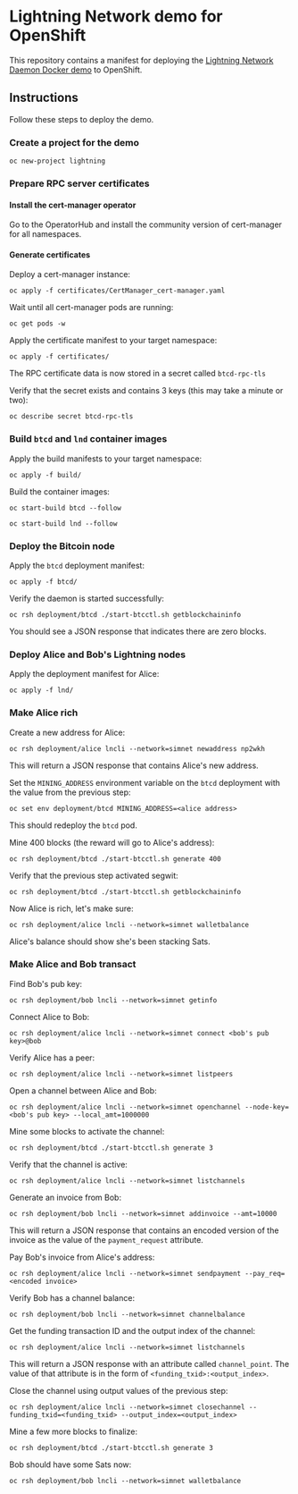 # Lightning Network demo for OpenShift

This repository contains a manifest for deploying the [Lightning Network Daemon Docker demo](https://github.com/lightningnetwork/lnd/tree/master/docker) to OpenShift.

## Instructions

Follow these steps to deploy the demo.

### Create a project for the demo

`oc new-project lightning`

### Prepare RPC server certificates

#### Install the cert-manager operator

Go to the OperatorHub and install the community version of cert-manager for all namespaces.

#### Generate certificates

Deploy a cert-manager instance:

`oc apply -f certificates/CertManager_cert-manager.yaml`

Wait until all cert-manager pods are running:

`oc get pods -w`

Apply the certificate manifest to your target namespace:

`oc apply -f certificates/`

The RPC certificate data is now stored in a secret called `btcd-rpc-tls`

Verify that the secret exists and contains 3 keys (this may take a minute or two):

`oc describe secret btcd-rpc-tls`

### Build `btcd` and `lnd` container images

Apply the build manifests to your target namespace:

`oc apply -f build/`

Build the container images:

`oc start-build btcd --follow`

`oc start-build lnd --follow`

### Deploy the Bitcoin node

Apply the `btcd` deployment manifest:

`oc apply -f btcd/`

Verify the daemon is started successfully:

`oc rsh deployment/btcd ./start-btcctl.sh getblockchaininfo`

You should see a JSON response that indicates there are zero blocks.

### Deploy Alice and Bob's Lightning nodes

Apply the deployment manifest for Alice:

`oc apply -f lnd/`

### Make Alice rich

Create a new address for Alice:

`oc rsh deployment/alice lncli --network=simnet newaddress np2wkh`

This will return a JSON response that contains Alice's new address.

Set the `MINING_ADDRESS` environment variable on the `btcd` deployment with the value from the previous step:

`oc set env deployment/btcd MINING_ADDRESS=<alice address>`

This should redeploy the `btcd` pod.

Mine 400 blocks (the reward will go to Alice's address):

`oc rsh deployment/btcd ./start-btcctl.sh generate 400`

Verify that the previous step activated segwit:

`oc rsh deployment/btcd ./start-btcctl.sh getblockchaininfo`

Now Alice is rich, let's make sure:

`oc rsh deployment/alice lncli --network=simnet walletbalance`

Alice's balance should show she's been stacking Sats.

### Make Alice and Bob transact

Find Bob's pub key:

`oc rsh deployment/bob lncli --network=simnet getinfo`

Connect Alice to Bob:

`oc rsh deployment/alice lncli --network=simnet connect <bob's pub key>@bob`

Verify Alice has a peer:

`oc rsh deployment/alice lncli --network=simnet listpeers`

Open a channel between Alice and Bob:

`oc rsh deployment/alice lncli --network=simnet openchannel --node-key=<bob's pub key> --local_amt=1000000`

Mine some blocks to activate the channel:

`oc rsh deployment/btcd ./start-btcctl.sh generate 3`

Verify that the channel is active:

`oc rsh deployment/alice lncli --network=simnet listchannels`

Generate an invoice from Bob:

`oc rsh deployment/bob lncli --network=simnet addinvoice --amt=10000`

This will return a JSON response that contains an encoded version of the invoice as the value of the `payment_request` attribute.

Pay Bob's invoice from Alice's address:

`oc rsh deployment/alice lncli --network=simnet sendpayment --pay_req=<encoded invoice>`

Verify Bob has a channel balance:

`oc rsh deployment/bob lncli --network=simnet channelbalance`

Get the funding transaction ID and the output index of the channel:

`oc rsh deployment/alice lncli --network=simnet listchannels`

This will return a JSON response with an attribute called `channel_point`. The value of that attribute is in the form of `<funding_txid>:<output_index>`.

Close the channel using output values of the previous step:

`oc rsh deployment/alice lncli --network=simnet closechannel --funding_txid=<funding_txid> --output_index=<output_index>`

Mine a few more blocks to finalize:

`oc rsh deployment/btcd ./start-btcctl.sh generate 3`

Bob should have some Sats now:

`oc rsh deployment/bob lncli --network=simnet walletbalance`
